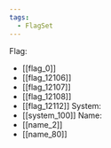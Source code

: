 ```yaml
---
tags:
  - FlagSet
---
```

Flag:
- [[flag_0]]
- [[flag_12106]]
- [[flag_12107]]
- [[flag_12108]]
- [[flag_12112]]
System:
- [[system_100]]
Name:
- [[name_2]]
- [[name_80]]
